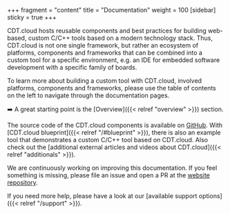 +++
fragment = "content"
title = "Documentation"
weight = 100
[sidebar]
  sticky = true
+++

CDT.cloud hosts reusable components and best practices for building web-based, custom C/C++ tools based on a modern technology stack.
Thus, CDT.cloud is not one single framework, but rather an ecosystem of platforms, components and frameworks that can be combined into a custom tool for a specific environment, e.g. an IDE for embedded software development with a specific family of boards.

To learn more about building a custom tool with CDT.cloud, involved platforms, components and frameworks, please use the table of contents on the left to navigate through the documentation pages.

➡️ A great starting point is the [Overview]({{< relref "overview" >}}) section.

The source code of the CDT.cloud components is available on [GitHub](https://github.com/eclipse-cdt-cloud/cdt-cloud).
With [CDT.cloud blueprint]({{< relref  "/#blueprint" >}}), there is also an example tool that demonstrates a custom C/C++ tool based on CDT.cloud.
Also check out the [additional external articles and videos about CDT.cloud]({{< relref  "additionals" >}}).

We are continuously working on improving this documentation. If you feel something is missing, please file an issue and open a PR at the [website repository](https://github.com/eclipse-cdt-cloud/website).

If you need more help, please have a look at our [available support options]({{< relref  "/support" >}}).
